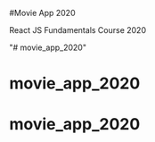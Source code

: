 #Movie App 2020

React JS Fundamentals Course 2020

"# movie_app_2020" 
# movie_app_2020
# movie_app_2020
